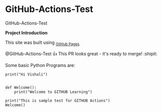 # GitHub-Actions-Test
GitHub-Actions-Test

**Project Introduction**

This site was built using <sub> [GitHub Pages](https://pages.github.com/).</sub>

@GitHub-Actions-Test :+1: This PR looks great - it's ready to merge! :shipit:

Some basic Python Programs are:
```
print("Hi Vishali")


def Welcome():
    print("Welcome to GITHUB Learning")

print("This is sample test for GITHUB Actions")
Welcome()
```
